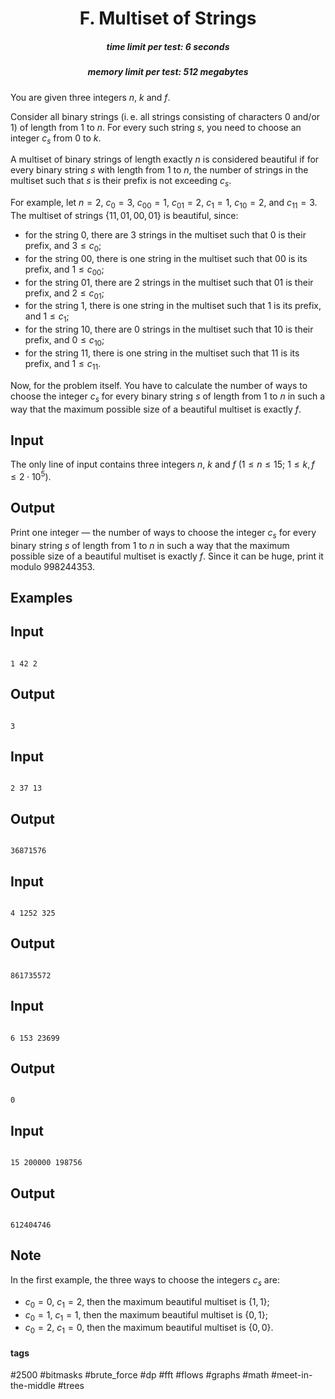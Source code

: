<h1 style='text-align: center;'> F. Multiset of Strings</h1>

<h5 style='text-align: center;'>time limit per test: 6 seconds</h5>
<h5 style='text-align: center;'>memory limit per test: 512 megabytes</h5>

You are given three integers $n$, $k$ and $f$.

Consider all binary strings (i. e. all strings consisting of characters $0$ and/or $1$) of length from $1$ to $n$. For every such string $s$, you need to choose an integer $c_s$ from $0$ to $k$.

A multiset of binary strings of length exactly $n$ is considered beautiful if for every binary string $s$ with length from $1$ to $n$, the number of strings in the multiset such that $s$ is their prefix is not exceeding $c_s$.

For example, let $n = 2$, $c_{0} = 3$, $c_{00} = 1$, $c_{01} = 2$, $c_{1} = 1$, $c_{10} = 2$, and $c_{11} = 3$. The multiset of strings $\{11, 01, 00, 01\}$ is beautiful, since:

* for the string $0$, there are $3$ strings in the multiset such that $0$ is their prefix, and $3 \le c_0$;
* for the string $00$, there is one string in the multiset such that $00$ is its prefix, and $1 \le c_{00}$;
* for the string $01$, there are $2$ strings in the multiset such that $01$ is their prefix, and $2 \le c_{01}$;
* for the string $1$, there is one string in the multiset such that $1$ is its prefix, and $1 \le c_1$;
* for the string $10$, there are $0$ strings in the multiset such that $10$ is their prefix, and $0 \le c_{10}$;
* for the string $11$, there is one string in the multiset such that $11$ is its prefix, and $1 \le c_{11}$.

Now, for the problem itself. You have to calculate the number of ways to choose the integer $c_s$ for every binary string $s$ of length from $1$ to $n$ in such a way that the maximum possible size of a beautiful multiset is exactly $f$.

## Input

The only line of input contains three integers $n$, $k$ and $f$ ($1 \le n \le 15$; $1 \le k, f \le 2 \cdot 10^5$).

## Output

Print one integer — the number of ways to choose the integer $c_s$ for every binary string $s$ of length from $1$ to $n$ in such a way that the maximum possible size of a beautiful multiset is exactly $f$. Since it can be huge, print it modulo $998244353$.

## Examples

## Input


```

1 42 2

```
## Output


```

3

```
## Input


```

2 37 13

```
## Output


```

36871576

```
## Input


```

4 1252 325

```
## Output


```

861735572

```
## Input


```

6 153 23699

```
## Output


```

0

```
## Input


```

15 200000 198756

```
## Output


```

612404746

```
## Note

In the first example, the three ways to choose the integers $c_s$ are:

* $c_0 = 0$, $c_1 = 2$, then the maximum beautiful multiset is $\{1, 1\}$;
* $c_0 = 1$, $c_1 = 1$, then the maximum beautiful multiset is $\{0, 1\}$;
* $c_0 = 2$, $c_1 = 0$, then the maximum beautiful multiset is $\{0, 0\}$.


#### tags 

#2500 #bitmasks #brute_force #dp #fft #flows #graphs #math #meet-in-the-middle #trees 